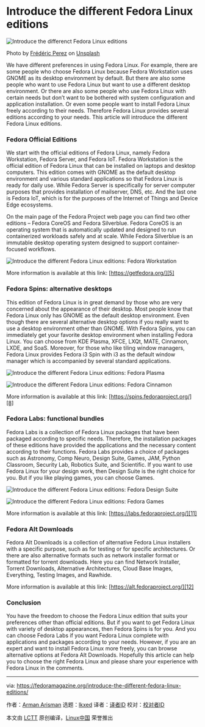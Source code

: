 [#]: subject: "Introduce the different Fedora Linux editions"
[#]: via: "https://fedoramagazine.org/introduce-the-different-fedora-linux-editions/"
[#]: author: "Arman Arisman https://fedoramagazine.org/author/armanwu/"
[#]: collector: "lkxed"
[#]: translator: "geekpi"
[#]: reviewer: " "
[#]: publisher: " "
[#]: url: " "

Introduce the different Fedora Linux editions
======
![Introduce the differenct Fedora Linux editions][1]

Photo by [Frédéric Perez][2] on [Unsplash][3]

We have different preferences in using Fedora Linux. For example, there are some people who choose Fedora Linux because Fedora Workstation uses GNOME as its desktop environment by default. But there are also some people who want to use Fedora Linux but want to use a different desktop environment. Or there are also some people who use Fedora Linux with certain needs but don’t want to be bothered with system configuration and application installation. Or even some people want to install Fedora Linux freely according to their needs. Therefore Fedora Linux provides several editions according to your needs. This article will introduce the different Fedora Linux editions.

### Fedora Official Editions

We start with the official editions of Fedora Linux, namely Fedora Workstation, Fedora Server, and Fedora IoT. Fedora Workstation is the official edition of Fedora Linux that can be installed on laptops and desktop computers. This edition comes with GNOME as the default desktop environment and various standard applications so that Fedora Linux is ready for daily use. While Fedora Server is specifically for server computer purposes that provides installation of mailserver, DNS, etc. And the last one is Fedora IoT, which is for the purposes of the Internet of Things and Device Edge ecosystems.

On the main page of the Fedora Project web page you can find two other editions – Fedora CoreOS and Fedora Silverblue. Fedora CoreOS is an operating system that is automatically updated and designed to run containerized workloads safely and at scale. While Fedora Silverblue is an immutable desktop operating system designed to support container-focused workflows.

![Introduce the different Fedora Linux editions: Fedora Workstation][4]

More information is available at this link: [https://getfedora.org/][5]

### Fedora Spins: alternative desktops

This edition of Fedora Linux is in great demand by those who are very concerned about the appearance of their desktop. Most people know that Fedora Linux only has GNOME as the default desktop environment. Even though there are several alternative desktop options if you really want to use a desktop environment other than GNOME. With Fedora Spins, you can immediately get your favorite desktop environment when installing Fedora Linux. You can choose from KDE Plasma, XFCE, LXQt, MATE, Cinnamon, LXDE, and SoaS. Moreover, for those who like tiling window managers, Fedora Linux provides Fedora i3 Spin with i3 as the default window manager which is accompanied by several standard applications.

![Introduce the different Fedora Linux editions: Fedora Plasma][6]

![Introduce the different Fedora Linux editions: Fedora Cinnamon][7]

More information is available at this link: [https://spins.fedoraproject.org/][8]

### Fedora Labs: functional bundles

Fedora Labs is a collection of Fedora Linux packages that have been packaged according to specific needs. Therefore, the installation packages of these editions have provided the applications and the necessary content according to their functions. Fedora Labs provides a choice of packages such as Astronomy, Comp Neuro, Design Suite, Games, JAM, Python Classroom, Security Lab, Robotics Suite, and Scientific. If you want to use Fedora Linux for your design work, then Design Suite is the right choice for you. But if you like playing games, you can choose Games.

![Introduce the different Fedora Linux editions: Fedora Design Suite][9]

![Introduce the different Fedora Linux editions: Fedora Games][10]

More information is available at this link: [https://labs.fedoraproject.org/][11]

### Fedora Alt Downloads

Fedora Alt Downloads is a collection of alternative Fedora Linux installers with a specific purpose, such as for testing or for specific architectures. Or there are also alternative formats such as network installer format or formatted for torrent downloads. Here you can find Network Installer, Torrent Downloads, Alternative Architectures, Cloud Base Images, Everything, Testing Images, and Rawhide.

More information is available at this link: [https://alt.fedoraproject.org/][12]

### Conclusion

You have the freedom to choose the Fedora Linux edition that suits your preferences other than official editions. But if you want to get Fedora Linux with variety of desktop appearances, then Fedora Spins is for you. And you can choose Fedora Labs if you want Fedora Linux complete with applications and packages according to your needs. However, if you are an expert and want to install Fedora Linux more freely, you can browse alternative options at Fedora Alt Downloads. Hopefully this article can help you to choose the right Fedora Linux and please share your experience with Fedora Linux in the comments.

--------------------------------------------------------------------------------

via: https://fedoramagazine.org/introduce-the-different-fedora-linux-editions/

作者：[Arman Arisman][a]
选题：[lkxed][b]
译者：[译者ID](https://github.com/译者ID)
校对：[校对者ID](https://github.com/校对者ID)

本文由 [LCTT](https://github.com/LCTT/TranslateProject) 原创编译，[Linux中国](https://linux.cn/) 荣誉推出

[a]: https://fedoramagazine.org/author/armanwu/
[b]: https://github.com/lkxed
[1]: https://fedoramagazine.org/wp-content/uploads/2021/11/FedoraMagz-FedoraEditions-Intro-816x345.png
[2]: https://unsplash.com/@fredericp?utm_source=unsplash&utm_medium=referral&utm_content=creditCopyText
[3]: https://unsplash.com/s/photos/blue-abstract?utm_source=unsplash&utm_medium=referral&utm_content=creditCopyText
[4]: https://fedoramagazine.org/wp-content/uploads/2021/11/g-monitor-overview.png
[5]: https://getfedora.org/
[6]: https://fedoramagazine.org/wp-content/uploads/2021/11/screenshot-kde-1024x640.jpg
[7]: https://fedoramagazine.org/wp-content/uploads/2021/11/screenshot-cinnamon-1024x576.jpg
[8]: https://spins.fedoraproject.org/
[9]: https://fedoramagazine.org/wp-content/uploads/2021/11/Fedora-Design-1024x792.png
[10]: https://fedoramagazine.org/wp-content/uploads/2021/11/Fedora-Games-1024x792.png
[11]: https://labs.fedoraproject.org/
[12]: https://alt.fedoraproject.org/
